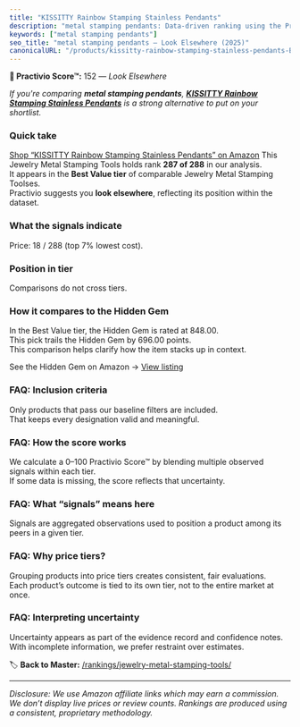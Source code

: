 ```yaml
---
title: "KISSITTY Rainbow Stamping Stainless Pendants"
description: "metal stamping pendants: Data-driven ranking using the Practivio Score™. Positioned by quality, value, demand, findability, momentum."
keywords: ["metal stamping pendants"]
seo_title: "metal stamping pendants — Look Elsewhere (2025)"
canonicalURL: "/products/kissitty-rainbow-stamping-stainless-pendants-B0C3XHVQY2/"
---
```


**🚫 Practivio Score™:** 152 — _Look Elsewhere_


*If you're comparing **metal stamping pendants**, **[KISSITTY Rainbow Stamping Stainless Pendants](https://www.amazon.com/dp/B0C3XHVQY2?tag=practivio-20)** is a strong alternative to put on your shortlist.*
### Quick take
[Shop “KISSITTY Rainbow Stamping Stainless Pendants” on Amazon](https://www.amazon.com/dp/B0C3XHVQY2?tag=practivio-20)
This Jewelry Metal Stamping Tools holds rank **287 of 288** in our analysis.  
It appears in the **Best Value tier** of comparable Jewelry Metal Stamping Toolses.  
Practivio suggests you **look elsewhere**, reflecting its position within the dataset.

### What the signals indicate
Price: 18 / 288 (top 7% lowest cost).  

### Position in tier
Comparisons do not cross tiers.

### How it compares to the Hidden Gem
In the Best Value tier, the Hidden Gem is rated at 848.00.  
This pick trails the Hidden Gem by 696.00 points.  
This comparison helps clarify how the item stacks up in context.  

See the Hidden Gem on Amazon → [View listing](https://www.amazon.com/dp/B07WNR8Y2L?tag=practivio-20)

### FAQ: Inclusion criteria
Only products that pass our baseline filters are included.  
That keeps every designation valid and meaningful.

### FAQ: How the score works
We calculate a 0–100 Practivio Score™ by blending multiple observed signals within each tier.  
If some data is missing, the score reflects that uncertainty.

### FAQ: What “signals” means here
Signals are aggregated observations used to position a product among its peers in a given tier.

### FAQ: Why price tiers?
Grouping products into price tiers creates consistent, fair evaluations.  
Each product’s outcome is tied to its own tier, not to the entire market at once.

### FAQ: Interpreting uncertainty
Uncertainty appears as part of the evidence record and confidence notes.  
With incomplete information, we prefer restraint over estimates.


🏷️ **Back to Master:** [/rankings/jewelry-metal-stamping-tools/](/rankings/jewelry-metal-stamping-tools/)

---
_Disclosure: We use Amazon affiliate links which may earn a commission. We don’t display live prices or review counts. Rankings are produced using a consistent, proprietary methodology._
